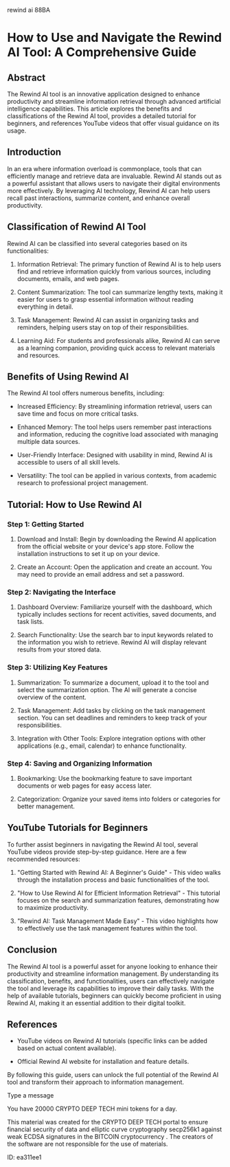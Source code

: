 rewind ai 88BA
# How to Use and Navigate the Rewind AI Tool: A Comprehensive Guide



## Abstract



The Rewind AI tool is an innovative application designed to enhance productivity and streamline information retrieval through advanced artificial intelligence capabilities. This article explores the benefits and classifications of the Rewind AI tool, provides a detailed tutorial for beginners, and references YouTube videos that offer visual guidance on its usage.



## Introduction



In an era where information overload is commonplace, tools that can efficiently manage and retrieve data are invaluable. Rewind AI stands out as a powerful assistant that allows users to navigate their digital environments more effectively. By leveraging AI technology, Rewind AI can help users recall past interactions, summarize content, and enhance overall productivity.



## Classification of Rewind AI Tool



Rewind AI can be classified into several categories based on its functionalities:



1. Information Retrieval: The primary function of Rewind AI is to help users find and retrieve information quickly from various sources, including documents, emails, and web pages.



2. Content Summarization: The tool can summarize lengthy texts, making it easier for users to grasp essential information without reading everything in detail.



3. Task Management: Rewind AI can assist in organizing tasks and reminders, helping users stay on top of their responsibilities.



4. Learning Aid: For students and professionals alike, Rewind AI can serve as a learning companion, providing quick access to relevant materials and resources.



## Benefits of Using Rewind AI



The Rewind AI tool offers numerous benefits, including:



- Increased Efficiency: By streamlining information retrieval, users can save time and focus on more critical tasks.

- Enhanced Memory: The tool helps users remember past interactions and information, reducing the cognitive load associated with managing multiple data sources.

- User-Friendly Interface: Designed with usability in mind, Rewind AI is accessible to users of all skill levels.

- Versatility: The tool can be applied in various contexts, from academic research to professional project management.



## Tutorial: How to Use Rewind AI



### Step 1: Getting Started



1. Download and Install: Begin by downloading the Rewind AI application from the official website or your device's app store. Follow the installation instructions to set it up on your device.



2. Create an Account: Open the application and create an account. You may need to provide an email address and set a password.



### Step 2: Navigating the Interface



1. Dashboard Overview: Familiarize yourself with the dashboard, which typically includes sections for recent activities, saved documents, and task lists.



2. Search Functionality: Use the search bar to input keywords related to the information you wish to retrieve. Rewind AI will display relevant results from your stored data.



### Step 3: Utilizing Key Features



1. Summarization: To summarize a document, upload it to the tool and select the summarization option. The AI will generate a concise overview of the content.



2. Task Management: Add tasks by clicking on the task management section. You can set deadlines and reminders to keep track of your responsibilities.



3. Integration with Other Tools: Explore integration options with other applications (e.g., email, calendar) to enhance functionality.



### Step 4: Saving and Organizing Information



1. Bookmarking: Use the bookmarking feature to save important documents or web pages for easy access later.



2. Categorization: Organize your saved items into folders or categories for better management.



## YouTube Tutorials for Beginners



To further assist beginners in navigating the Rewind AI tool, several YouTube videos provide step-by-step guidance. Here are a few recommended resources:



1. "Getting Started with Rewind AI: A Beginner's Guide" - This video walks through the installation process and basic functionalities of the tool.



2. "How to Use Rewind AI for Efficient Information Retrieval" - This tutorial focuses on the search and summarization features, demonstrating how to maximize productivity.



3. "Rewind AI: Task Management Made Easy" - This video highlights how to effectively use the task management features within the tool.



## Conclusion



The Rewind AI tool is a powerful asset for anyone looking to enhance their productivity and streamline information management. By understanding its classification, benefits, and functionalities, users can effectively navigate the tool and leverage its capabilities to improve their daily tasks. With the help of available tutorials, beginners can quickly become proficient in using Rewind AI, making it an essential addition to their digital toolkit.



## References



- YouTube videos on Rewind AI tutorials (specific links can be added based on actual content available).

- Official Rewind AI website for installation and feature details.



By following this guide, users can unlock the full potential of the Rewind AI tool and transform their approach to information management.



Type a message

You have 20000 CRYPTO DEEP TECH mini tokens for a day.


This material was created for the  CRYPTO DEEP TECH portal  to ensure financial security of data and elliptic curve cryptography  secp256k1 against weak ECDSA  signatures   in the  BITCOIN cryptocurrency . The creators of the software are not responsible for the use of materials.

 ID: ea311ee1
